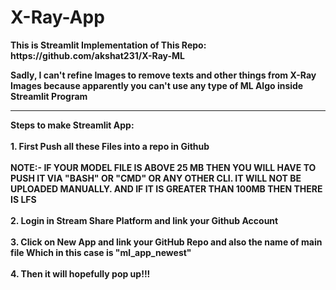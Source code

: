 # X-Ray-App
<p>
<b> This is Streamlit Implementation of This Repo: https://github.com/akshat231/X-Ray-ML
  <p> Sadly, I can't refine Images to remove texts and other things from X-Ray Images because apparently you can't use any type of ML Algo inside Streamlit Program</p><hr>
  <p><p>Steps to make Streamlit App:<BR><br><b>1.<b>     First Push all these Files into a repo in Github<br><br><b> NOTE:- IF YOUR MODEL FILE IS ABOVE 25 MB THEN YOU WILL HAVE TO PUSH IT VIA "BASH"
  OR "CMD" OR ANY OTHER CLI. IT WILL NOT BE UPLOADED MANUALLY. AND IF IT IS GREATER THAN 100MB THEN THERE IS LFS<BR><br>2.<b> Login in Stream Share Platform and link your Github Account
  <br><br>3. Click on New App and link your GitHub Repo and also the name of main file Which in this case is "ml_app_newest"
  <br><br>4. Then it will hopefully pop up!!!
  
 
